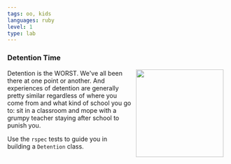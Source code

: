 ```yaml
---
tags: oo, kids
languages: ruby
level: 1
type: lab
---
```


### Detention Time
<img src="https://after-school-assets.s3.amazonaws.com/breakfast-club.jpg" width="200px" align="right" hspace="10"> Detention is the WORST. We've all been there at one point or another. And experiences of detention are generally pretty similar regardless of where you come from and what kind of school you go to: sit in a classroom and mope with a grumpy teacher staying after school to punish you.

Use the `rspec` tests to guide you in building a `Detention` class.


